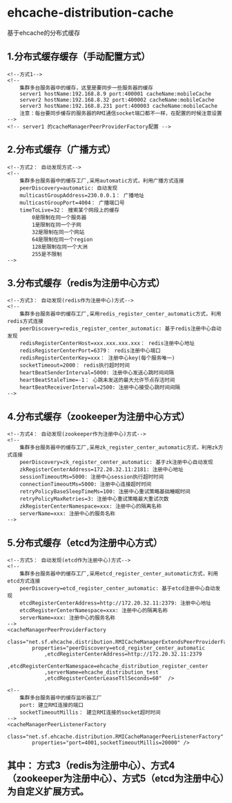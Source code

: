 # ehcache-distribution-cache
基于ehcache的分布式缓存


## 1.分布式缓存缓存（手动配置方式）
    <!--方式1-->
    <!--
        集群多台服务器中的缓存，这里是要同步一些服务器的缓存
        server1 hostName:192.168.8.9 port:400001 cacheName:mobileCache
        server2 hostName:192.168.8.32 port:400002 cacheName:mobileCache
        server3 hostName:192.168.8.231 port:400003 cacheName:mobileCache
        注意：每台要同步缓存的服务器的RMI通信socket端口都不一样，在配置的时候注意设置
    -->
    <!-- server1 的cacheManagerPeerProviderFactory配置 -->
<!--    <cacheManagerPeerProviderFactory-->
<!--            class="net.sf.ehcache.distribution.RMICacheManagerPeerProviderFactory"-->
<!--            properties="hostName=172.20.32.11,-->
<!--        port=10990,-->
<!--        socketTimeoutMillis=2000,-->
<!--        peerDiscovery=manual,-->
<!--        rmiUrls=//172.20.32.8:10990/message"-->
<!--    />-->




## 2.分布式缓存（广播方式）
    <!--方式2： 自动发现方式-->
    <!--
        集群多台服务器中的缓存工厂,采用automatic方式，利用广播方式连接
        peerDiscovery=automatic: 自动发现
        multicastGroupAddress=230.0.0.1： 广播地址
        multicastGroupPort=4004： 广播端口号
        timeToLive=32： 搜索某个网段上的缓存
            0是限制在同一个服务器
            1是限制在同一个子网
            32是限制在同一个网站
            64是限制在同一个region
            128是限制在同一个大洲
            255是不限制
    -->
<!--    <cacheManagerPeerProviderFactory-->
<!--            class="net.sf.ehcache.distribution.RMICacheManagerPeerProviderFactory"-->
<!--            properties="peerDiscovery=automatic,multicastGroupAddress=230.0.0.1,multicastGroupPort=4004,timeToLive=32"  />-->




## 3.分布式缓存（redis为注册中心方式）
    <!--方式3： 自动发现(redis作为注册中心)方式-->
    <!--
        集群多台服务器中的缓存工厂,采用redis_register_center_automatic方式，利用redis方式连接
        peerDiscovery=redis_register_center_automatic: 基于redis注册中心自动发现
        redisRegisterCenterHost=xxx.xxx.xxx.xxx： redis注册中心地址
        redisRegisterCenterPort=6379： redis注册中心端口
        redisRegisterCenterKey=xxx： 注册中心key(每个服务唯一)
        socketTimeout=2000： redis执行超时时间
        heartBeatSenderInterval=5000: 注册中心发送心跳时间间隔
        heartBeatStaleTime=-1： 心跳未发送的最大允许节点存活时间
        heartBeatReceiverInterval=2500: 注册中心接受心跳时间间隔
    -->
<!--    <cacheManagerPeerProviderFactory-->
<!--            class="net.sf.ehcache.distribution.RMICacheManagerExtendsPeerProviderFactory"-->
<!--            properties="peerDiscovery=redis_register_center_automatic-->
<!--                ,redisRegisterCenterHost=172.20.17.67-->
<!--                ,redisRegisterCenterPort=6379-->
<!--                ,redisRegisterCenterKey=ehcache_distribution:cache:register:center-->
<!--                ,socketTimeout=3000-->
<!--                ,heartBeatSenderInterval=3000-->
<!--                ,heartBeatStaleTime=6100-->
<!--                ,heartBeatReceiverInterval=2000"  />-->



## 4.分布式缓存（zookeeper为注册中心方式）
    <!--方式4： 自动发现(zookeeper作为注册中心)方式-->
    <!--
        集群多台服务器中的缓存工厂,采用zk_register_center_automatic方式，利用zk方式连接
        peerDiscovery=zk_register_center_automatic: 基于zk注册中心自动发现
        zkRegisterCenterAddress=172.20.32.11:2181: 注册中心地址
        sessionTimeoutMs=5000: 注册中心session执行超时时间
        connectionTimeoutMs=5000: 注册中心连接超时时间
        retryPolicyBaseSleepTimeMs=100: 注册中心重试策略基础睡眠时间
        retryPolicyMaxRetries=3: 注册中心重试策略最大重试次数
        zkRegisterCenterNamespace=xxx: 注册中心的隔离名称
        serverName=xxx: 注册中心的服务名称
    -->
<!--    <cacheManagerPeerProviderFactory-->
<!--            class="net.sf.ehcache.distribution.RMICacheManagerExtendsPeerProviderFactory"-->
<!--            properties="peerDiscovery=zk_register_center_automatic-->
<!--                ,zkRegisterCenterAddress=172.20.32.11:2181-->
<!--                ,sessionTimeoutMs=60000-->
<!--                ,connectionTimeoutMs=5000-->
<!--                ,retryPolicyBaseSleepTimeMs=100-->
<!--                ,retryPolicyMaxRetries=3-->
<!--                ,zkRegisterCenterNamespace=ehcache_distribution_register_center-->
<!--                ,serverName=ehcache_distribution_test"  />-->



## 5.分布式缓存（etcd为注册中心方式）
    <!--方式5： 自动发现(etcd作为注册中心)方式-->
    <!--
        集群多台服务器中的缓存工厂,采用etcd_register_center_automatic方式，利用etcd方式连接
        peerDiscovery=etcd_register_center_automatic: 基于etcd注册中心自动发现
        etcdRegisterCenterAddress=http://172.20.32.11:2379: 注册中心地址
        etcdRegisterCenterNamespace=xxx: 注册中心的隔离名称
        serverName=xxx: 注册中心的服务名称
    -->
    <cacheManagerPeerProviderFactory
            class="net.sf.ehcache.distribution.RMICacheManagerExtendsPeerProviderFactory"
            properties="peerDiscovery=etcd_register_center_automatic
                ,etcdRegisterCenterAddress=http://172.20.32.11:2379
                ,etcdRegisterCenterNamespace=ehcache_distribution_register_center
                ,serverName=ehcache_distribution_test
                ,etcdRegisterCenterLeaseTtlSeconds=60"  />

    <!--
        集群多台服务器中的缓存监听器工厂
        port: 建立RMI连接的端口
        socketTimeoutMillis： 建立RMI连接的socket超时时间
    -->
    <cacheManagerPeerListenerFactory
            class="net.sf.ehcache.distribution.RMICacheManagerPeerListenerFactory"
            properties="port=4001,socketTimeoutMillis=20000" />

## 其中： 方式3（redis为注册中心）、方式4（zookeeper为注册中心）、方式5（etcd为注册中心）为自定义扩展方式。